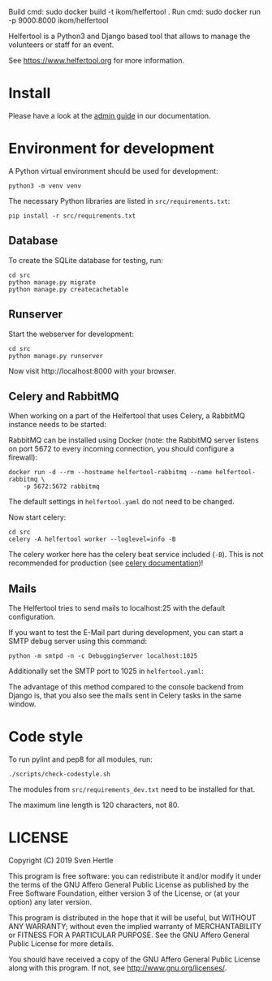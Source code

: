 Build cmd: sudo docker build -t ikom/helfertool .
Run cmd: sudo docker run -p 9000:8000 ikom/helfertool

Helfertool is a Python3 and Django based tool that allows to manage the
volunteers or staff for an event.

See <https://www.helfertool.org> for more information.

# Install

Please have a look at the
[admin guide](https://docs.helfertool.org/admin/index.html)
in our documentation.

# Environment for development

A Python virtual environment should be used for development:

    python3 -m venv venv

The necessary Python libraries are listed in ``src/requirements.txt``:

    pip install -r src/requirements.txt

## Database

To create the SQLite database for testing, run:

    cd src
    python manage.py migrate
    python manage.py createcachetable

## Runserver

Start the webserver for development:

    cd src
    python manage.py runserver

Now visit http://localhost:8000 with your browser.


## Celery and RabbitMQ

When working on a part of the Helfertool that uses Celery, a RabbitMQ instance
needs to be started:

RabbitMQ can be installed using Docker (note: the RabbitMQ server listens
on port 5672 to every incoming connection, you should configure a firewall):

    docker run -d --rm --hostname helfertool-rabbitmq --name helfertool-rabbitmq \
        -p 5672:5672 rabbitmq

The default settings in ``helfertool.yaml`` do not need to be changed.

Now start celery:

    cd src
    celery -A helfertool worker --loglevel=info -B

The celery worker here has the celery beat service included (``-B``).
This is not recommended for production (see [celery documentation](https://docs.celeryproject.org/en/latest/userguide/periodic-tasks.html#id7))!

## Mails

The Helfertool tries to send mails to localhost:25 with the default
configuration.

If you want to test the E-Mail part during development, you can start a
SMTP debug server using this command:

    python -m smtpd -n -c DebuggingServer localhost:1025

Additionally set the SMTP port to 1025 in ``helfertool.yaml``:

The advantage of this method compared to the console backend from Django is,
that you also see the mails sent in Celery tasks in the same window.

# Code style

To run pylint and pep8 for all modules, run:

    ./scripts/check-codestyle.sh

The modules from `src/requirements_dev.txt` need to be installed for that.

The maximum line length is 120 characters, not 80.

# LICENSE

Copyright (C) 2019  Sven Hertle

This program is free software: you can redistribute it and/or modify
it under the terms of the GNU Affero General Public License as
published by the Free Software Foundation, either version 3 of the
License, or (at your option) any later version.

This program is distributed in the hope that it will be useful,
but WITHOUT ANY WARRANTY; without even the implied warranty of
MERCHANTABILITY or FITNESS FOR A PARTICULAR PURPOSE.  See the
GNU Affero General Public License for more details.

You should have received a copy of the GNU Affero General Public License
along with this program.  If not, see <http://www.gnu.org/licenses/>.
